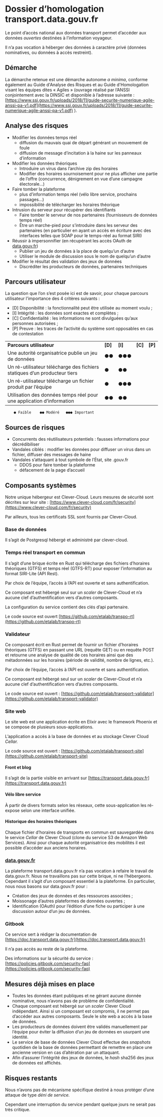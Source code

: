 # Dossier d’homologation transport.data.gouv.fr

Le point d’accès national aux données transport permet d’accéder aux données _ouvertes_ destinées à l’information voyageur.

Il n’a pas vocation à héberger des données à caractère privé (données nominatives, ou données à accès restreint).


## Démarche

La démarche retenue est une démarche autonome _a minima_, conforme également au Guide d'Analyse des Risques et au Guide d'Homologation visant les équipes dites « Agiles » (ouvrage réalisé par l’ANSSI conjointement avec la DINSIC et disponible à l’adresse suivante : [https://www.ssi.gouv.fr/uploads/2018/11/guide-securite-numerique-agile-anssi-pa-v1.pdf](https://www.ssi.gouv.fr/uploads/2018/11/guide-securite-numerique-agile-anssi-pa-v1.pdf) ).


## Analyse des risques



*   Modifier les données temps réel
    *   diffusion du mauvais quai de départ générant un mouvement de foule
    *   diffusion de message d’incitation à la haine sur les panneaux d’information
*   Modifier les données théoriques
    *   Introduire un virus dans l’archive zip des horaires
    *   Modifier des horaires sournoisement pour ne plus afficher une partie de l’offre (concurrence, dénigrement en vue d’une campagne électorale…)
*   Faire tomber la plateforme
    *   plus d’information temps réel (vélo libre service, prochains passages…)
    *   impossibilité de télécharger les horaires théorique
*   Intrusion du serveur pour récupérer des identifiants
    *   Faire tomber le serveur de nos partenaires (fournisseurs de données temps réel)
    *   Être un marche-pied pour s’introduire dans les serveur des partenaires (en particulier en ayant un accès en écriture avec des interfaces telles que SOAP pour le temps-réel au format SIRI)
*   Réussir à impersonnifier (en récupérant les accès OAuth de [data.gouv.fr](http://data.gouv.fr))
    *   Publier un jeu de données à la place de quelqu’un d’autre
    *   Utiliser le module de discussion sous le nom de quelqu’un d’autre
*   Modifier le résultat des validation des jeux de données
    *   Discréditer les producteurs de données, partenaires techniques


## Parcours utilisateur

La question que l’on s’est posée ici est de savoir, pour chaque parcours utilisateur l’importance des 4 critères suivants :



*   [D] Disponibilité : la fonctionnalité peut être utilisée au moment voulu ;
*   [I] Intégrité : les données sont exactes et complètes ;
*   [C] Confidentialité : les informations ne sont divulguées qu’aux personnes autorisées ;
*   [P] Preuve : les traces de l’activité du système sont opposables en cas de contestation

<table>
  <tr>
   <td>
<strong>Parcours utilisateur</strong>
   </td>
   <td><strong>[D]</strong>
   </td>
   <td><strong>[I]</strong>
   </td>
   <td><strong>[C]</strong>
   </td>
   <td><strong>[P]</strong>
   </td>
  </tr>
  <tr>
   <td>Une autorité organisatrice publie un jeu de données
   </td>
   <td>●●
   </td>
   <td>●●●
   </td>
   <td>
   </td>
   <td>
   </td>
  </tr>
  <tr>
   <td>Un ré-utilisateur télécharge des fichiers statiques d’un producteur tiers
   </td>
   <td>●
   </td>
   <td>●●
   </td>
   <td>
   </td>
   <td>
   </td>
  </tr>
  <tr>
   <td>Un ré-utilisateur télécharge un fichier produit par l’équipe
   </td>
   <td>●
   </td>
   <td>●●●
   </td>
   <td>
   </td>
   <td>
   </td>
  </tr>
  <tr>
   <td>Utilisation des données temps réel pour une application d’information
   </td>
   <td>●●
   </td>
   <td>●●
   </td>
   <td>
   </td>
   <td>
   </td>
  </tr>
</table>



        ● Faible	●● Modéré 	●●● Important


## Sources de risques



*   Concurrents des réutilisateurs potentiels : fausses informations pour décrédibiliser
*   Vandales ciblés : modifier les données pour diffuser un virus dans un fichier, diffuser des messages de haine
*   Vandales s’attaquant à tout symbole de l’État, site .gouv.fr
    *   DDOS pour faire tomber la plateforme
    *   défacement de la page d’accueil


## Composants systèmes

Notre unique hébergeur est Clever-Cloud. Leurs mesures de sécurité sont décrites sur leur site : [https://www.clever-cloud.com/fr/security](https://www.clever-cloud.com/fr/security)

Par ailleurs, tous les certificats SSL sont fournis par Clever-Cloud.


### Base de données

Il s’agit de Postgresql hébergé et administré par clever-cloud.


### Temps réel transport en commun

Il s’agit d’une brique écrite en Rust qui télécharge des fichiers d’horaires théoriques (GTFS) et temps réel (GTFS-RT) pour exposer l’information au format SIRI-Lite (API Rest).

Par choix de l’équipe, l’accès à l’API est ouverte et sans authentification.

Ce composant est hébergé seul sur un _scaler_ de Clever-Cloud et n’a aucune clef d’authentification vers d’autres composants.

La configuration du service contient des clés d’api partenaire.

Le code source est ouvert [https://github.com/etalab/transpo-rt](https://github.com/etalab/transpo-rt)


### Validateur

Ce composant écrit en Rust permet de fournir un fichier d’horaires théoriques (GTFS) en passant une URL (requête GET) ou en requête POST et retourne une analyse de qualité de ces horaires ainsi que des métadonnées sur les horaires (période de validité, nombre de lignes, etc.).

Par choix de l’équipe, l’accès à l’API est ouverte et sans authentification.

Ce composant est hébergé seul sur un _scaler_ de Clever-Cloud et n’a aucune clef d’authentification vers d’autres composants.

Le code source est ouvert : [https://github.com/etalab/transport-validator](https://github.com/etalab/transport-validator)


### Site web

Le site web est une application écrite en Elixir avec le framework Phoenix et se compose de plusieurs sous-applications.

L’application a accès à la base de données et au stockage Clever Cloud _Cellar._

Le code source est ouvert : [https://github.com/etalab/transport-site](https://github.com/etalab/transport-site)


#### Front et blog

Il s’agit de la partie visible en arrivant sur [https://transport.data.gouv.fr](https://transport.data.gouv.fr)


#### Vélo libre service

À partir de divers formats selon les réseaux, cette sous-application les ré-expose selon une interface unifiée.


#### Historique des horaires théoriques

Chaque fichier d’horaires de transports en commun est sauvegardée dans le service _Cellar_ de Clever Cloud (clone du service S3 de Amazon Web Services). Ainsi pour chaque autorité organisatrice des mobilités il est possible d’accéder aux anciens horaires.


### [data.gouv.fr](http://data.gouv.fr)

La plateforme transport.data.gouv.fr n’a pas vocation à refaire le travail de data.gouv.fr. Nous ne travaillons pas sur cette brique, ni ne l’hébergeons. Cependant il s’agit d’un composant essentiel à la plateforme. En particulier, nous nous basons sur data.gouv.fr pour :



*   Création des jeux de données et des ressources associées ;
*   Moissonage d’autres plateformes de données ouvertes ;
*   Identification (OAuth) pour l’édition d’une fiche ou participer à une discussion autour d’un jeu de données.


### Gitbook

Ce service sert à rédiger la documentation de [https://doc.transport.data.gouv.fr](https://doc.transport.data.gouv.fr)

Il n’a pas accès au reste de la plateforme.

Des informations sur la sécurité du service : [https://policies.gitbook.com/security-faq](https://policies.gitbook.com/security-faq)


## Mesures déjà mises en place



*   Toutes les données étant publiques et ne gérant aucune donnée nominative, nous n’avons pas de problème de confidentialité.
*   Chaque composant est hébergé sur un _scaler_ Clever Cloud indépendant. Ainsi si un composant est compromis, il ne permet pas d’accéder aux autres composants. Seule le site web a accès à la base de données.
*   Les producteurs de données doivent être validés manuellement par l’équipe pour éviter la diffusion d’un jeu de données en usurpant une identité.
*   Le service de base de données Clever Cloud effectue des _snapshots_ quotidien de la base de données permettant de remettre en place une ancienne version en cas d’altération par un attaquant.
*   Afin d’assurer l’intégrité des jeux de données, le _hash_ sha256 des jeux de données est affichés.


## Risques restants

Nous n’avons pas de mécanisme spécifique destiné à nous protéger d’une attaque de type _déni de service._

Cependant une interruption du service pendant quelque jours ne serait pas très critique.

